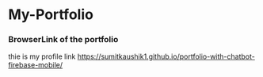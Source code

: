 # My-Portfolio
### BrowserLink of the portfolio
thie is my profile link
https://sumitkaushik1.github.io/portfolio-with-chatbot-firebase-mobile/
<!--
https://sumitkaushik.us.to/-->
